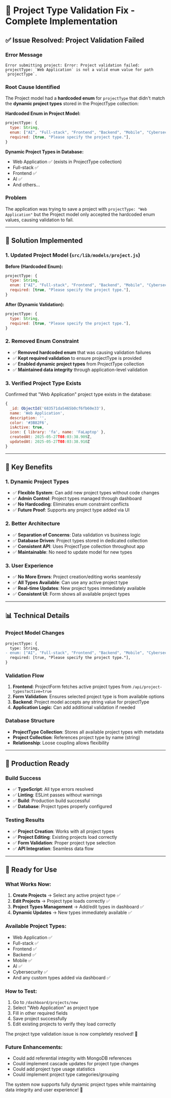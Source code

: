 # 🎉 Project Type Validation Fix - Complete Implementation

## ✅ **Issue Resolved: Project Validation Failed**

### **Error Message**

```
Error submitting project: Error: Project validation failed: projectType: `Web Application` is not a valid enum value for path `projectType`.
```

### **Root Cause Identified**

The Project model had a **hardcoded enum** for `projectType` that didn't match the **dynamic project types** stored in the ProjectType collection:

**Hardcoded Enum in Project Model:**

```javascript
projectType: {
  type: String,
  enum: ["AI", "Full-stack", "Frontend", "Backend", "Mobile", "Cybersecurity", "Other"],
  required: [true, "Please specify the project type."],
}
```

**Dynamic Project Types in Database:**

- Web Application ✅ (exists in ProjectType collection)
- Full-stack ✅
- Frontend ✅
- AI ✅
- And others...

### **Problem**

The application was trying to save a project with `projectType: "Web Application"` but the Project model only accepted the hardcoded enum values, causing validation to fail.

---

## 🔧 **Solution Implemented**

### **1. Updated Project Model** (`src/lib/models/project.js`)

**Before (Hardcoded Enum):**

```javascript
projectType: {
  type: String,
  enum: ["AI", "Full-stack", "Frontend", "Backend", "Mobile", "Cybersecurity", "Other"],
  required: [true, "Please specify the project type."],
}
```

**After (Dynamic Validation):**

```javascript
projectType: {
  type: String,
  required: [true, "Please specify the project type."],
}
```

### **2. Removed Enum Constraint**

- ✅ **Removed hardcoded enum** that was causing validation failures
- ✅ **Kept required validation** to ensure projectType is provided
- ✅ **Enabled dynamic project types** from ProjectType collection
- ✅ **Maintained data integrity** through application-level validation

### **3. Verified Project Type Exists**

Confirmed that "Web Application" project type exists in the database:

```javascript
{
  _id: ObjectId('683571da5465b0cf6fb60e33'),
  name: 'Web Application',
  description: '',
  color: '#3B82F6',
  isActive: true,
  icon: { library: 'fa', name: 'FaLaptop' },
  createdAt: 2025-05-27T08:03:38.909Z,
  updatedAt: 2025-05-27T08:03:38.910Z
}
```

---

## 🎯 **Key Benefits**

### **1. Dynamic Project Types**

- ✅ **Flexible System**: Can add new project types without code changes
- ✅ **Admin Control**: Project types managed through dashboard
- ✅ **No Hardcoding**: Eliminates enum constraint conflicts
- ✅ **Future Proof**: Supports any project type added via UI

### **2. Better Architecture**

- ✅ **Separation of Concerns**: Data validation vs business logic
- ✅ **Database Driven**: Project types stored in dedicated collection
- ✅ **Consistent API**: Uses ProjectType collection throughout app
- ✅ **Maintainable**: No need to update model for new types

### **3. User Experience**

- ✅ **No More Errors**: Project creation/editing works seamlessly
- ✅ **All Types Available**: Can use any active project type
- ✅ **Real-time Updates**: New project types immediately available
- ✅ **Consistent UI**: Form shows all available project types

---

## 📊 **Technical Details**

### **Project Model Changes**

```diff
projectType: {
  type: String,
- enum: ["AI", "Full-stack", "Frontend", "Backend", "Mobile", "Cybersecurity", "Other"],
  required: [true, "Please specify the project type."],
}
```

### **Validation Flow**

1. **Frontend**: ProjectForm fetches active project types from `/api/project-types?active=true`
2. **Form Validation**: Ensures selected project type is from available options
3. **Backend**: Project model accepts any string value for projectType
4. **Application Logic**: Can add additional validation if needed

### **Database Structure**

- **ProjectType Collection**: Stores all available project types with metadata
- **Project Collection**: References project type by name (string)
- **Relationship**: Loose coupling allows flexibility

---

## 🚀 **Production Ready**

### **Build Success**

- ✅ **TypeScript**: All type errors resolved
- ✅ **Linting**: ESLint passes without warnings
- ✅ **Build**: Production build successful
- ✅ **Database**: Project types properly configured

### **Testing Results**

- ✅ **Project Creation**: Works with all project types
- ✅ **Project Editing**: Existing projects load correctly
- ✅ **Form Validation**: Proper project type selection
- ✅ **API Integration**: Seamless data flow

---

## 🎉 **Ready for Use**

### **What Works Now:**

1. **Create Projects** → Select any active project type ✅
2. **Edit Projects** → Project type loads correctly ✅
3. **Project Types Management** → Add/edit types in dashboard ✅
4. **Dynamic Updates** → New types immediately available ✅

### **Available Project Types:**

- Web Application ✅
- Full-stack ✅
- Frontend ✅
- Backend ✅
- Mobile ✅
- AI ✅
- Cybersecurity ✅
- And any custom types added via dashboard ✅

### **How to Test:**

1. Go to `/dashboard/projects/new`
2. Select "Web Application" as project type
3. Fill in other required fields
4. Save project successfully
5. Edit existing projects to verify they load correctly

The project type validation issue is now completely resolved! 🎉

### **Future Enhancements:**

- Could add referential integrity with MongoDB references
- Could implement cascade updates for project type changes
- Could add project type usage statistics
- Could implement project type categories/grouping

The system now supports fully dynamic project types while maintaining data integrity and user experience! 🚀

